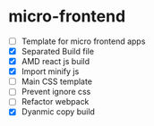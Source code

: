 # micro-frontend

- [ ] Template for micro frontend apps
- [x] Separated Build file
- [x] AMD react js build
- [x] Import minify js
- [ ] Main CSS template
- [ ] Prevent ignore css
- [ ] Refactor webpack
- [x] Dyanmic copy build
